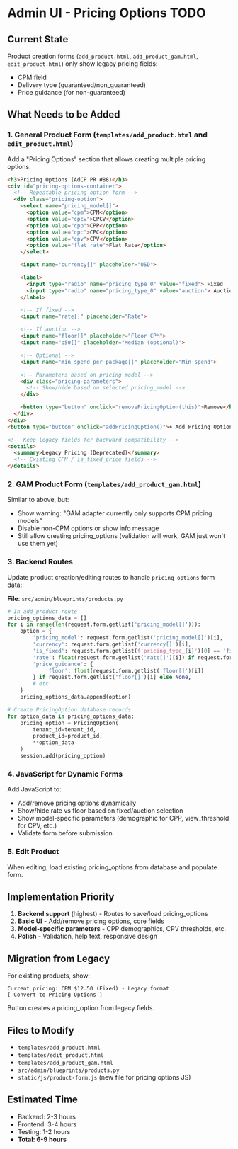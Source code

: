 # Admin UI - Pricing Options TODO

## Current State
Product creation forms (`add_product.html`, `add_product_gam.html`, `edit_product.html`) only show legacy pricing fields:
- CPM field
- Delivery type (guaranteed/non_guaranteed)
- Price guidance (for non-guaranteed)

## What Needs to be Added

### 1. General Product Form (`templates/add_product.html` and `edit_product.html`)
Add a "Pricing Options" section that allows creating multiple pricing options:

```html
<h3>Pricing Options (AdCP PR #88)</h3>
<div id="pricing-options-container">
  <!-- Repeatable pricing option form -->
  <div class="pricing-option">
    <select name="pricing_model[]">
      <option value="cpm">CPM</option>
      <option value="cpcv">CPCV</option>
      <option value="cpp">CPP</option>
      <option value="cpc">CPC</option>
      <option value="cpv">CPV</option>
      <option value="flat_rate">Flat Rate</option>
    </select>

    <input name="currency[]" placeholder="USD">

    <label>
      <input type="radio" name="pricing_type_0" value="fixed"> Fixed
      <input type="radio" name="pricing_type_0" value="auction"> Auction
    </label>

    <!-- If fixed -->
    <input name="rate[]" placeholder="Rate">

    <!-- If auction -->
    <input name="floor[]" placeholder="Floor CPM">
    <input name="p50[]" placeholder="Median (optional)">

    <!-- Optional -->
    <input name="min_spend_per_package[]" placeholder="Min spend">

    <!-- Parameters based on pricing model -->
    <div class="pricing-parameters">
      <!-- Show/hide based on selected pricing_model -->
    </div>

    <button type="button" onclick="removePricingOption(this)">Remove</button>
  </div>
</div>
<button type="button" onclick="addPricingOption()">+ Add Pricing Option</button>

<!-- Keep legacy fields for backward compatibility -->
<details>
  <summary>Legacy Pricing (Deprecated)</summary>
  <!-- Existing CPM / is_fixed_price fields -->
</details>
```

### 2. GAM Product Form (`templates/add_product_gam.html`)
Similar to above, but:
- Show warning: "GAM adapter currently only supports CPM pricing models"
- Disable non-CPM options or show info message
- Still allow creating pricing_options (validation will work, GAM just won't use them yet)

### 3. Backend Routes
Update product creation/editing routes to handle `pricing_options` form data:

**File**: `src/admin/blueprints/products.py`

```python
# In add_product route
pricing_options_data = []
for i in range(len(request.form.getlist('pricing_model[]'))):
    option = {
        'pricing_model': request.form.getlist('pricing_model[]')[i],
        'currency': request.form.getlist('currency[]')[i],
        'is_fixed': request.form.getlist(f'pricing_type_{i}')[0] == 'fixed',
        'rate': float(request.form.getlist('rate[]')[i]) if request.form.getlist('rate[]')[i] else None,
        'price_guidance': {
            'floor': float(request.form.getlist('floor[]')[i])
        } if request.form.getlist('floor[]')[i] else None,
        # etc.
    }
    pricing_options_data.append(option)

# Create PricingOption database records
for option_data in pricing_options_data:
    pricing_option = PricingOption(
        tenant_id=tenant_id,
        product_id=product_id,
        **option_data
    )
    session.add(pricing_option)
```

### 4. JavaScript for Dynamic Forms
Add JavaScript to:
- Add/remove pricing options dynamically
- Show/hide rate vs floor based on fixed/auction selection
- Show model-specific parameters (demographic for CPP, view_threshold for CPV, etc.)
- Validate form before submission

### 5. Edit Product
When editing, load existing pricing_options from database and populate form.

## Implementation Priority
1. **Backend support** (highest) - Routes to save/load pricing_options
2. **Basic UI** - Add/remove pricing options, core fields
3. **Model-specific parameters** - CPP demographics, CPV thresholds, etc.
4. **Polish** - Validation, help text, responsive design

## Migration from Legacy
For existing products, show:
```
Current pricing: CPM $12.50 (Fixed) - Legacy format
[ Convert to Pricing Options ]
```

Button creates a pricing_option from legacy fields.

## Files to Modify
- `templates/add_product.html`
- `templates/edit_product.html`
- `templates/add_product_gam.html`
- `src/admin/blueprints/products.py`
- `static/js/product-form.js` (new file for pricing options JS)

## Estimated Time
- Backend: 2-3 hours
- Frontend: 3-4 hours
- Testing: 1-2 hours
- **Total: 6-9 hours**
